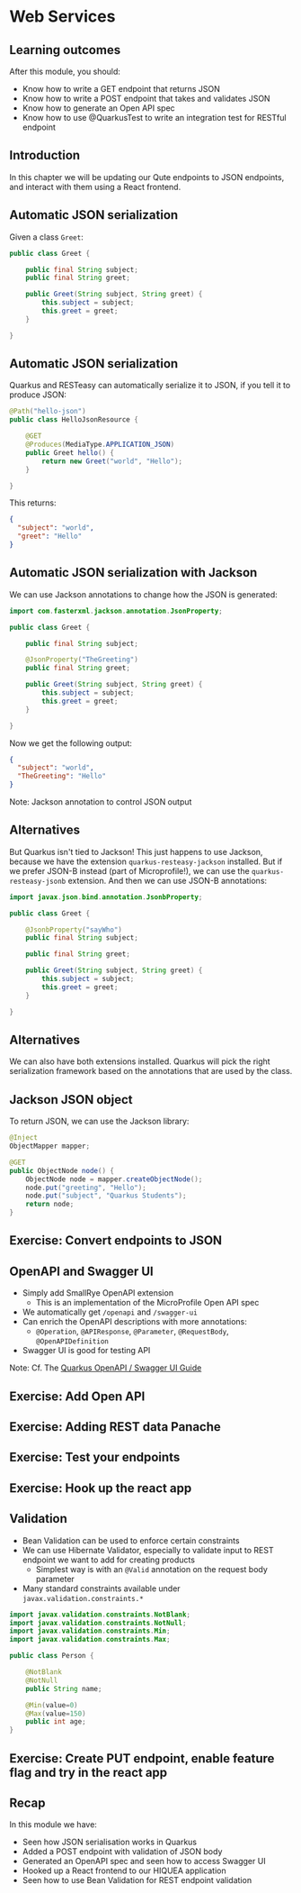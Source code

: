 # Web Services


## Learning outcomes

After this module, you should:
* Know how to write a GET endpoint that returns JSON
* Know how to write a POST endpoint that takes and validates JSON
* Know how to generate an Open API spec
* Know how to use @QuarkusTest to write an integration test for RESTful endpoint


## Introduction

In this chapter we will be updating our Qute endpoints to JSON endpoints, and interact with them using a React frontend.


## Automatic JSON serialization

Given a class `Greet`:

```java
public class Greet {

    public final String subject;
    public final String greet;

    public Greet(String subject, String greet) {
        this.subject = subject;
        this.greet = greet;
    }

}
```


## Automatic JSON serialization

Quarkus and RESTeasy can automatically serialize it to JSON, if you tell it to produce JSON:

```java
@Path("hello-json")
public class HelloJsonResource {

    @GET
    @Produces(MediaType.APPLICATION_JSON)
    public Greet hello() {
        return new Greet("world", "Hello");
    }

}
```

This returns:

```json
{
  "subject": "world",
  "greet": "Hello"
}
```


## Automatic JSON serialization with Jackson

We can use Jackson annotations to change how the JSON is generated:

```java [|1,7]|]
import com.fasterxml.jackson.annotation.JsonProperty;

public class Greet {

    public final String subject;

    @JsonProperty("TheGreeting")
    public final String greet;

    public Greet(String subject, String greet) {
        this.subject = subject;
        this.greet = greet;
    }

}
```

Now we get the following output:

```json
{
  "subject": "world",
  "TheGreeting": "Hello"
}
```

Note: Jackson annotation to control JSON output


## Alternatives

But Quarkus isn't tied to Jackson! This just happens to use Jackson, because we have the extension
`quarkus-resteasy-jackson` installed. But if we prefer JSON-B instead (part of Microprofile!), we can use
the `quarkus-resteasy-jsonb` extension. And then we can use JSON-B annotations:

```java
import javax.json.bind.annotation.JsonbProperty;

public class Greet {

    @JsonbProperty("sayWho")
    public final String subject;

    public final String greet;

    public Greet(String subject, String greet) {
        this.subject = subject;
        this.greet = greet;
    }

}
```


## Alternatives

We can also have both extensions installed. Quarkus will pick the right serialization framework based on the annotations
that are used by the class.


## Jackson JSON object

To return JSON, we can use the Jackson library:

```java
@Inject
ObjectMapper mapper;

@GET
public ObjectNode node() {
    ObjectNode node = mapper.createObjectNode();
    node.put("greeting", "Hello");
    node.put("subject", "Quarkus Students");
    return node;
}
```


<!-- .slide: data-background="#abcdef" -->
## Exercise: Convert endpoints to JSON


## OpenAPI and Swagger UI

* Simply add SmallRye OpenAPI extension
  * This is an implementation of the MicroProfile Open API spec
* We automatically get `/openapi` and `/swagger-ui`
* Can enrich the OpenAPI descriptions with more annotations:
  * `@Operation`, `@APIResponse`, `@Parameter`, `@RequestBody`, `@OpenAPIDefinition`
* Swagger UI is good for testing API

Note:
Cf. The [Quarkus OpenAPI / Swagger UI Guide](https://quarkus.io/guides/openapi-swaggerui)


<!-- .slide: data-background="#abcdef" -->
## Exercise: Add Open API


<!-- .slide: data-background="#abcdef" -->
## Exercise: Adding REST data Panache


<!-- .slide: data-background="#abcdef" -->
## Exercise: Test your endpoints


<!-- .slide: data-background="#abcdef" -->
## Exercise: Hook up the react app


## Validation

* Bean Validation can be used to enforce certain constraints
* We can use Hibernate Validator, especially to validate input to REST endpoint we want to add for creating products
  * Simplest way is with an `@Valid` annotation on the request body parameter
* Many standard constraints available under `javax.validation.constraints.*`

```java
import javax.validation.constraints.NotBlank;
import javax.validation.constraints.NotNull;
import javax.validation.constraints.Min;
import javax.validation.constraints.Max;

public class Person {

    @NotBlank
    @NotNull
    public String name;

    @Min(value=0)
    @Max(value=150)
    public int age;
}
```


<!-- .slide: data-background="#abcdef" -->
## Exercise: Create PUT endpoint, enable feature flag and try in the react app


## Recap

In this module we have:
* Seen how JSON serialisation works in Quarkus
* Added a POST endpoint with validation of JSON body
* Generated an OpenAPI spec and seen how to access Swagger UI
* Hooked up a React frontend to our HIQUEA application
* Seen how to use Bean Validation for REST endpoint validation
